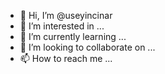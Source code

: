 - 👋 Hi, I’m @useyincinar
- 👀 I’m interested in ...
- 🌱 I’m currently learning ...
- 💞️ I’m looking to collaborate on ...
- 📫 How to reach me ...

<!---
useyincinar/useyincinar is a ✨ special ✨ repository because its `README.md` (this file) appears on your GitHub profile.
You can click the Preview link to take a look at your changes.
--->
